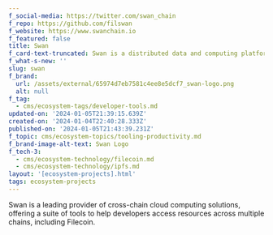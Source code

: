 ```yaml
---
f_social-media: https://twitter.com/swan_chain
f_repo: https://github.com/filswan
f_website: https://www.swanchain.io
f_featured: false
title: Swan
f_card-text-truncated: Swan is a distributed data and computing platform.
f_what-s-new: ''
slug: swan
f_brand:
  url: /assets/external/65974d7eb7581c4ee8e5dcf7_swan-logo.png
  alt: null
f_tag:
  - cms/ecosystem-tags/developer-tools.md
updated-on: '2024-01-05T21:39:15.639Z'
created-on: '2024-01-04T22:40:28.333Z'
published-on: '2024-01-05T21:43:39.231Z'
f_topic: cms/ecosystem-topics/tooling-productivity.md
f_brand-image-alt-text: Swan Logo
f_tech-3:
  - cms/ecosystem-technology/filecoin.md
  - cms/ecosystem-technology/ipfs.md
layout: '[ecosystem-projects].html'
tags: ecosystem-projects
---
```


Swan is a leading provider of cross-chain cloud computing solutions, offering a suite of tools to help developers access resources across multiple chains, including Filecoin.
